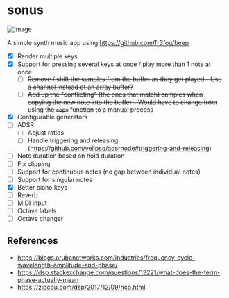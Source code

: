 # sonus

![image](https://user-images.githubusercontent.com/1344906/112873859-dcf88480-90ca-11eb-8311-cd8c5f09cd1a.png)


A simple synth music app using <https://github.com/fr3fou/beep>

- [x] Render multiple keys
- [x] Support for pressing several keys at once / play more than 1 note at once
  - [ ] ~~Remove / shift the samples from the buffer as they get played - Use a channel instead of an array buffer?~~
  - [ ] ~~Add up the "conflicting" (the ones that match) samples when copying the new note into the buffer - Would have to change from using the `copy` function to a manual process~~
- [x] Configurable generators
- [ ] ADSR
  - [ ] Adjust ratios
  - [ ] Handle triggering and releasing (<https://github.com/velipso/adsrnode#triggering-and-releasing>)
- [ ] Note duration based on hold duration
- [ ] Fix clipping
- [ ] Support for continuous notes (no gap between individual notes)
- [ ] Support for singular notes
- [x] Better piano keys
- [ ] Reverb
- [ ] MIDI Input
- [ ] Octave labels
- [ ] Octave changer

## References

- <https://blogs.arubanetworks.com/industries/frequency-cycle-wavelength-amplitude-and-phase/>
- <https://dsp.stackexchange.com/questions/13221/what-does-the-term-phase-actually-mean>
- <https://zipcpu.com/dsp/2017/12/09/nco.html>
